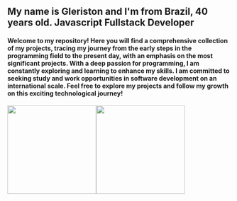 ## My name is Gleriston and I'm from Brazil, 40 years old. Javascript Fullstack Developer

#### Welcome to my repository! Here you will find a comprehensive collection of my projects, tracing my journey from the early steps in the programming field to the present day, with an emphasis on the most significant projects. With a deep passion for programming, I am constantly exploring and learning to enhance my skills. I am committed to seeking study and work opportunities in software development on an international scale. Feel free to explore my projects and follow my growth on this exciting technological journey!

<div style="display:flex">
    <a href="#">
      <img height=200 align="center" src="https://github-readme-stats.vercel.app/api?username=GleristonCastro&theme=dark&show_icons=true&hide_border=true" />
    </a>
    <a href="#">
      <img height=200 align="center" src="https://github-readme-stats.vercel.app/api/top-langs?username=GleristonCastro&layout=compact&langs_count=8&card_width=32&theme=dark&hide_border=true" />
    </a>
</div>
